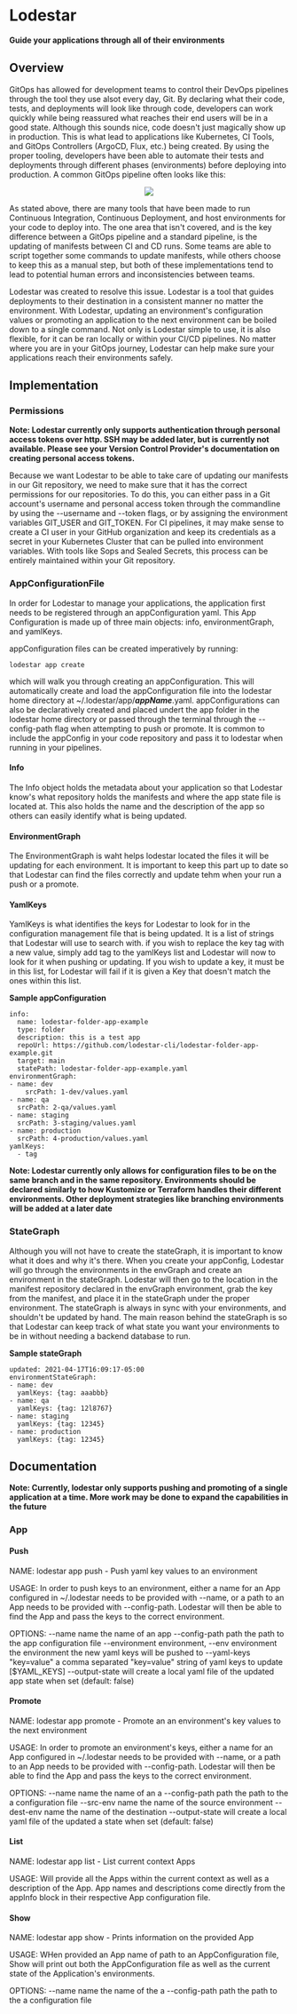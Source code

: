 # Lodestar

**Guide your applications through all of their environments**

## Overview

GitOps has allowed for development teams to control their DevOps pipelines through the tool they use alsot every day, Git.  By declaring what their code, tests, and deployments will look like through code, developers can work quickly while being reassured what reaches their end users will be in a good state.  Although this sounds nice, code doesn't just magically show up in production.  This is what lead to applications like Kubernetes, CI Tools, and GitOps Controllers (ArgoCD, Flux, etc.) being created.  By using the proper tooling, developers have been able to automate their tests and deployments through different phases (environments) before deploying into production.  A common GitOps pipeline often looks like this:

<div style="text-align:center">
<img src="https://user-images.githubusercontent.com/51719751/113178192-f6f1ae80-9213-11eb-8e34-7a94e5d87a23.png">
</div>

As stated above, there are many tools that have been made to run Continuous Integration, Continuous Deployment, and host environments for your code to deploy into.  The one area that isn't covered, and is the key difference between a GitOps pipeline and a standard pipeline, is the updating of manifests between CI and CD runs. Some teams are able to script together some commands to update manifests, while others choose to keep this as a manual step, but  both of these implementations tend to lead to potential human errors and inconsistencies between teams.

Lodestar was created to resolve this issue.  Lodestar is a tool that guides deployments to their destination in a consistent manner no matter the environment. With Lodestar, updating an environment's configuration values or promoting an application to the next environment can be boiled down to a single command.  Not only is Lodestar simple to use, it is also flexible, for it can be ran locally or within your CI/CD pipelines.  No matter where you are in your GitOps journey, Lodestar can help make sure your applications reach their environments safely.

## Implementation

### Permissions

**Note: Lodestar currently only supports authentication through personal access tokens over http.  SSH may be added later, but is currently not available.  Please see your Version Control Provider's documentation on creating personal access tokens.**

Because we want Lodestar to be able to take care of updating our manifests in our Git repository, we need to make sure that it has the correct permissions for our repositories.  To do this, you can either pass in a Git account's username and personal access token through the commandline by using the --username and --token flags, or by assigning the environment variables GIT_USER and GIT_TOKEN.  For CI pipelines, it may make sense to create a CI user in your GitHub organization and keep its credentials as a secret in your Kubernetes Cluster that can be pulled into environment variables.  With tools like Sops and Sealed Secrets, this process can be entirely maintained within your Git repository.

### AppConfigurationFile

In order for Lodestar to manage your applications, the application first needs to be registered through an appConfiguration yaml. This App Configuration is made up of three main objects: info, environmentGraph, and yamlKeys.

appConfiguration files can be created imperatively by running:

    lodestar app create

which will walk you through creating an appConfiguration.  This will automatically create and load the appConfiguration file into the lodestar home directory at ~/.lodestar/app/***appName***.yaml.  appConfigurations can also be declaratively created and placed undert the app folder in the lodestar home directory or passed through the terminal through the --config-path flag when attempting to push or promote.  It is common to include the appConfig in your code repository and pass it to lodestar when running in your pipelines.

#### Info

The Info object holds the metadata about your application so that Lodestar know's what repository holds the manifests and where the app state file is located at.  This also holds the name and the description of the app so others can easily identify what is being updated.

#### EnvironmentGraph

The EnvironmentGraph is waht helps lodestar located the files it will be updating for each environment.  It is important to keep this part up to date so that Lodestar can find the files correctly and update tehm when your run a push or a promote.

#### YamlKeys

YamlKeys is what identifies the keys for Lodestar to look for in the configuration management file that is being updated.  It is a list of strings that Lodestar will use to search with.  if you wish to replace the key tag with a new value, simply add tag to the yamlKeys list and Lodestar will now to look for it when pushing or updating.  If you wish to update a key, it must be in this list, for Lodestar will fail if it is given a Key that doesn't match the ones within this list.

**Sample appConfiguration**

    info:
      name: lodestar-folder-app-example
      type: folder
      description: this is a test app
      repoUrl: https://github.com/lodestar-cli/lodestar-folder-app-example.git
      target: main
      statePath: lodestar-folder-app-example.yaml
    environmentGraph:
    - name: dev
        srcPath: 1-dev/values.yaml
    - name: qa
      srcPath: 2-qa/values.yaml
    - name: staging
      srcPath: 3-staging/values.yaml
    - name: production
      srcPath: 4-production/values.yaml
    yamlKeys:
      - tag

**Note: Lodestar currently only allows for configuration files to be on the same branch and in the same repository.  Environments should be declared similarly to how Kustomize or Terraform handles their different environments.  Other deployment strategies like branching environments will be added at a later date**

### StateGraph
  
Although you will not have to create the stateGraph, it is important to know what it does and why it's there.  When you create your appConfig, Lodestar will go through the environments in the envGraph and create an environment in the stateGraph.  Lodestar will then go to the location in the manifest repository declared in the envGraph environment, grab the key from the manifest, and place it in the stateGraph under the proper environment.  The stateGraph is always in sync with your environments, and shouldn't be updated by hand.  The main reason behind the stateGraph is so that Lodestar can keep track of what state you want your environments to be in without needing a backend database to run.

**Sample stateGraph**

    updated: 2021-04-17T16:09:17-05:00
    environmentStateGraph:
    - name: dev
      yamlKeys: {tag: aaabbb}
    - name: qa
      yamlKeys: {tag: 12l8767}
    - name: staging
      yamlKeys: {tag: 12345}
    - name: production
      yamlKeys: {tag: 12345}
## Documentation

**Note: Currently, lodestar only supports pushing and promoting of a single application at a time.  More work may be done to expand the capabilities in the future**

### App

#### Push

NAME:
   lodestar app push - Push yaml key values to an environment

USAGE:
   In order to push keys to an environment, either a name for an App configured in ~/.lodestar
   needs to be provided with --name, or a path to an App needs to be provided with --config-path.
   Lodestar will then be able to find the App and pass the keys to the correct environment.

OPTIONS:
   --name name                                   the name of an app
   --config-path path                            the path to the app configuration file
   --environment environment, --env environment  the environment the new yaml keys will be pushed to
   --yaml-keys "key=value"                       a  comma separated "key=value" string of yaml keys to update [$YAML_KEYS]
   --output-state                                will create a local yaml file of the updated app state when set (default: false)

#### Promote

NAME:
   lodestar app promote - Promote an an environment's key values to the next environment

USAGE:
   In order to promote an environment's keys, either a name for an App configured in ~/.lodestar
   needs to be provided with --name, or a path to an App needs to be provided with --config-path.
   Lodestar will then be able to find the App and pass the keys to the correct environment.

OPTIONS:
   --name name         the name of an a
   --config-path path  the path to the a configuration file
   --src-env name      the name of the source environment
   --dest-env name     the name of the destination
   --output-state      will create a local yaml file of the updated a state when set (default: false)

#### List

NAME:
   lodestar app list - List current context Apps

USAGE:
   Will provide all the Apps within the current context as well as a description of the App.
   App names and descriptions come directly from the appInfo block in their respective App configuration file.

#### Show

NAME:
   lodestar app show - Prints information on the provided App

USAGE:
   WHen provided an App name of path to an AppConfiguration file, Show will print out both the AppConfiguration file
  as well as the current state of the Application's environments.

OPTIONS:
   --name name         the name of the a
   --config-path path  the path to the a configuration file
